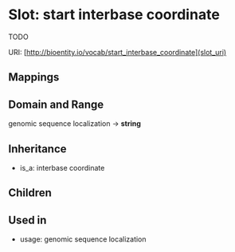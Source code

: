 # Slot: start interbase coordinate


TODO

URI: [http://bioentity.io/vocab/start_interbase_coordinate](slot_uri)
## Mappings

## Domain and Range

genomic sequence localization -> **string**
## Inheritance

 *  is_a: interbase coordinate
## Children

## Used in

 *  usage: genomic sequence localization

